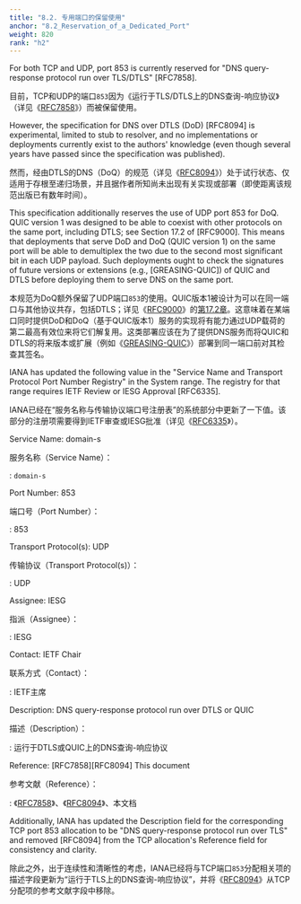 ```yaml
---
title: "8.2. 专用端口的保留使用"
anchor: "8.2_Reservation_of_a_Dedicated_Port"
weight: 820
rank: "h2"
---
```


For both TCP and UDP, port 853 is currently reserved for "DNS query-response protocol run over TLS/DTLS" [RFC7858].

目前，TCP和UDP的端口`853`因为《运行于TLS/DTLS上的DNS查询-响应协议》（详见《[RFC7858]()》）而被保留使用。

However, the specification for DNS over DTLS (DoD) [RFC8094] is experimental, limited to stub to resolver, and no implementations or deployments currently exist to the authors' knowledge (even though several years have passed since the specification was published).

然而，经由DTLS的DNS（DoQ）的规范（详见《[RFC8094]()》）处于试行状态、仅适用于存根至递归场景，并且据作者所知尚未出现有关实现或部署（即使距离该规范出版已有数年时间）。

This specification additionally reserves the use of UDP port 853 for DoQ. QUIC version 1 was designed to be able to coexist with other protocols on the same port, including DTLS; see Section 17.2 of [RFC9000]. This means that deployments that serve DoD and DoQ (QUIC version 1) on the same port will be able to demultiplex the two due to the second most significant bit in each UDP payload. Such deployments ought to check the signatures of future versions or extensions (e.g., [GREASING-QUIC]) of QUIC and DTLS before deploying them to serve DNS on the same port.

本规范为DoQ额外保留了UDP端口`853`的使用。QUIC版本1被设计为可以在同一端口与其他协议共存，包括DTLS；详见《[RFC9000]()》的[第17.2章]()。这意味着在某端口同时提供DoD和DoQ（基于QUIC版本1）服务的实现将有能力通过UDP载荷的第二最高有效位来将它们解复用。这类部署应该在为了提供DNS服务而将QUIC和DTLS的将来版本或扩展（例如《[GREASING-QUIC]()》）部署到同一端口前对其检查其签名。

IANA has updated the following value in the "Service Name and Transport Protocol Port Number Registry" in the System range. The registry for that range requires IETF Review or IESG Approval [RFC6335].

IANA已经在“服务名称与传输协议端口号注册表”的系统部分中更新了一下值。该部分的注册项需要得到IETF审查或IESG批准（详见《[RFC6335]()》）。

Service Name:
domain-s

服务名称（Service Name）：

:   `domain-s`

Port Number:
853

端口号（Port Number）：

:   853

Transport Protocol(s):
UDP

传输协议（Transport Protocol(s)）：

:   UDP

Assignee:
IESG

指派（Assignee）：

:   IESG

Contact:
IETF Chair

联系方式（Contact）：

:   IETF主席

Description:
DNS query-response protocol run over DTLS or QUIC

描述（Description）：

:   运行于DTLS或QUIC上的DNS查询-响应协议

Reference:
[RFC7858][RFC8094] This document

参考文献（Reference）：

:   《[RFC7858]()》、《[RFC8094]()》、本文档

Additionally, IANA has updated the Description field for the corresponding TCP port 853 allocation to be "DNS query-response protocol run over TLS" and removed [RFC8094] from the TCP allocation's Reference field for consistency and clarity.

除此之外，出于连续性和清晰性的考虑，IANA已经将与TCP端口`853`分配相关项的描述字段更新为“运行于TLS上的DNS查询-响应协议”，并将《[RFC8094]()》从TCP分配项的参考文献字段中移除。
